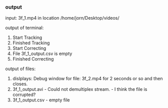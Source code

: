### output 

input: 3f_1.mp4 in location /home/jorn/Desktop/videos/

output of terminal:
  1. Start Tracking 
  1. Finished Tracking
  1. Start Correcting
  1. File 3f_1_output.csv is empty
  1. Finished Correcting
  
output of files: 
  1. dislplays: Debug window for file: 3f_2.mp4 for 2 seconds or so and then closes.
  1. 3f_1_output.avi - Could not demultiplex stream. - I think the file is corrupted?
  1. 3f_1_output.csv - empty file
 
